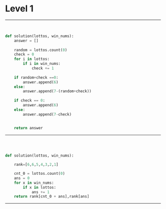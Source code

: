# Level 1

---

​																									




```python
def solution(lottos, win_nums):
    answer = []
    
    random = lottos.count(0)
    check = 0
    for i in lottos:
        if i in win_nums:
            check += 1
    
    if random+check ==0:
        answer.append(6)
    else:
        answer.append(7-(random+check))
    
    if check == 0:
        answer.append(6)
    else:
        answer.append(7-check)
    
    
    return answer
```

---

​												

```python

def solution(lottos, win_nums):

    rank=[6,6,5,4,3,2,1]

    cnt_0 = lottos.count(0)
    ans = 0
    for x in win_nums:
        if x in lottos:
            ans += 1
    return rank[cnt_0 + ans],rank[ans]
```

---



```python

```

